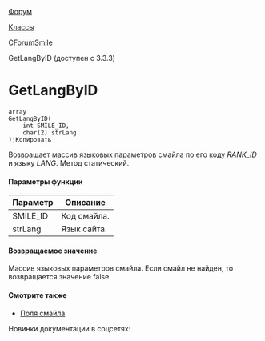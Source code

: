 [Форум](/api_help/forum/index.php)

[Классы](/api_help/forum/developer/index.php)

[CForumSmile](/api_help/forum/developer/cforumsmile/index.php)

GetLangByID (доступен с 3.3.3)

GetLangByID
===========

```
array
GetLangByID(
	int SMILE_ID,
	char(2) strLang
);Копировать
```

Возвращает массив языковых параметров смайла по его коду *RANK\_ID* и языку *LANG*. Метод статический.

#### Параметры функции

| Параметр | Описание |
| --- | --- |
| SMILE\_ID | Код смайла. |
| strLang | Язык сайта. |

#### Возвращаемое значение

Массив языковых параметров смайла. Если смайл не найден, то возвращается значение false.

#### Смотрите также

* [Поля смайла](/api_help/forum/fields.php#cforumsmilelang)

Новинки документации в соцсетях: